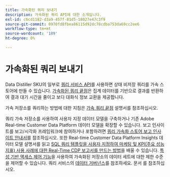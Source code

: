 ```yaml
---
title: 가속화된 쿼리 보내기
description: 가속화된 쿼리 API에 대한 소개입니다.
exl-id: c6cd1182-d3a9-457f-81d5-18027e47c3f9
source-git-commit: 0970fd8fbea86115d92dc78cdba753da69cc2ee6
workflow-type: tm+mt
source-wordcount: '189'
ht-degree: 0%

---
```


# 가속화된 쿼리 보내기

Data Distiller SKU의 일부로 [쿼리 서비스 API](https://developer.adobe.com/experience-platform-apis/references/query-service/)를 사용하면 상태 비저장 쿼리를 가속 스토어에 만들 수 있습니다. [가속화된 쿼리 끝점](https://developer.adobe.com/experience-platform-apis/references/query-service/#tag/Accelerated-Queries)은 집계 데이터를 기반으로 결과를 반환하여 결과 대기 시간을 줄이고 보다 대화식 정보 교환을 제공합니다.

가속 저장소를 쿼리하는 방법에 대한 지침은 [가속 쿼리 끝점](../../api/accelerated-queries.md) 설명서를 참조하십시오.

쿼리 가속 저장소를 사용하여 사용자 지정 데이터 모델을 구축하거나 기존 Adobe Real-time Customer Data Platform 데이터 모델을 확장할 수 있습니다. 보고 인사이트를 보고/시각화 프레임워크에 참여하거나 포함하려면 [쿼리 가속화 스토어 보고 인사이트 안내서](./reporting-insights-data-model.md)를 참조하십시오. 또한 Real-time Customer Data Platform Insights 데이터 모델 설명서를 읽고 [SQL 쿼리 템플릿을 사용자 지정하여 마케팅 및 KPI(주요 성능 지표) 사용 사례에 대한 Real-Time CDP 보고서를 만드는 방법](../../../dashboards/data-models/cdp-insights-data-model-b2c.md)을 배울 수 있습니다. [특성 기반 액세스 제어 기능](../../../access-control/abac/overview.md)을 사용하여 가속화된 저장소의 데이터 세트에 대한 제한 수준을 제어할 수 있습니다. 쿼리 서비스의 [데이터 거버넌스](../../data-governance/overview.md#create-field-based-access-restrictions-on-accelerated-datasets)를 참조하세요.
문서 를 참조하십시오.
